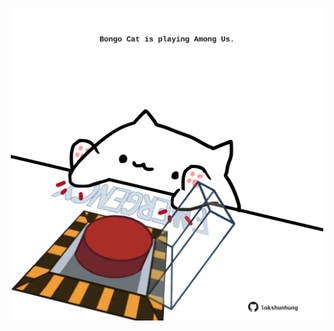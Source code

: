 <!-- built at 27/07/2025, 22:00:27 UTC -->
<p align="center">
  <img width="500" height="500" src="./ReadmeImage.svg">
</p>
